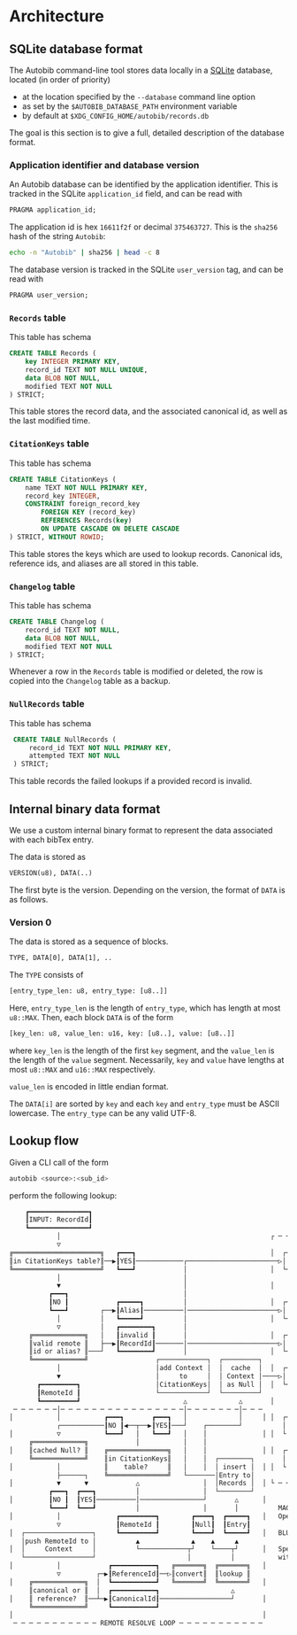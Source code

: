 # Architecture

## SQLite database format

The Autobib command-line tool stores data locally in a [SQLite](https://sqlite.org/) database, located (in order of priority)

- at the location specified by the `--database` command line option
- as set by the `$AUTOBIB_DATABASE_PATH` environment variable
- by default at `$XDG_CONFIG_HOME/autobib/records.db`

The goal is this section is to give a full, detailed description of the database format.

### Application identifier and database version

An Autobib database can be identified by the application identifier.
This is tracked in the SQLite `application_id` field, and can be read with

```sql
PRAGMA application_id;
```

The application id is hex `16611f2f` or decimal `375463727`.
This is the `sha256` hash of the string `Autobib`:

```sh
echo -n "Autobib" | sha256 | head -c 8
```

The database version is tracked in the SQLite `user_version` tag, and can be read with

```sql
PRAGMA user_version;
```

### `Records` table

This table has schema

 ```sql
 CREATE TABLE Records (
     key INTEGER PRIMARY KEY,
     record_id TEXT NOT NULL UNIQUE,
     data BLOB NOT NULL,
     modified TEXT NOT NULL
 ) STRICT;
 ```

 This table stores the record data, and the associated canonical id, as well as the last modified time.

### `CitationKeys` table

This table has schema

```sql
CREATE TABLE CitationKeys (
    name TEXT NOT NULL PRIMARY KEY,
    record_key INTEGER,
    CONSTRAINT foreign_record_key
        FOREIGN KEY (record_key)
        REFERENCES Records(key)
        ON UPDATE CASCADE ON DELETE CASCADE
) STRICT, WITHOUT ROWID;
```

This table stores the keys which are used to lookup records.
Canonical ids, reference ids, and aliases are all stored in this table.

### `Changelog` table

This table has schema

 ```sql
 CREATE TABLE Changelog (
     record_id TEXT NOT NULL,
     data BLOB NOT NULL,
     modified TEXT NOT NULL
 ) STRICT;
 ```

Whenever a row in the `Records` table is modified or deleted, the row is copied into the `Changelog` table as a backup.

### `NullRecords` table

This table has schema

```sql
 CREATE TABLE NullRecords (
     record_id TEXT NOT NULL PRIMARY KEY,
     attempted TEXT NOT NULL
 ) STRICT;
 ```

This table records the failed lookups if a provided record is invalid.

## Internal binary data format

We use a custom internal binary format to represent the data associated with each bibTex entry.

The data is stored as

```txt
VERSION(u8), DATA(..)
```

The first byte is the version.
Depending on the version, the format of `DATA` is as follows.

### Version 0

The data is stored as a sequence of blocks.

```txt
TYPE, DATA[0], DATA[1], ..
```

The `TYPE` consists of

```txt
[entry_type_len: u8, entry_type: [u8..]]
```

Here, `entry_type_len` is the length of `entry_type`, which has length at most `u8::MAX`.
Then, each block `DATA` is of the form

```txt
[key_len: u8, value_len: u16, key: [u8..], value: [u8..]]
```

where `key_len` is the length of the first `key` segment, and the `value_len` is
the length of the `value` segment. Necessarily, `key` and `value` have lengths at
most `u8::MAX` and `u16::MAX` respectively.

`value_len` is encoded in little endian format.

The `DATA[i]` are sorted by `key` and each `key` and `entry_type` must be ASCII lowercase. The
`entry_type` can be any valid UTF-8.

## Lookup flow

Given a CLI call of the form

```sh
autobib <source>:<sub_id>
```

perform the following lookup:

```txt
    ┏━━━━━━━━━━━━━━━┓
    ┃INPUT: RecordId┃
    ┗━━━━━━━━━━━━━━━┛
            │                                                     ┌ ─ ─ ─RETURN VALUES─ ─ ─ ─
            ▽                                                                                │
╔══════════════════════╗   ┏━━━┓                                  │  ┌───────────┐
║in CitationKeys table?║──▶┃YES┃────────────┌───────────────────────▷│ Ok(Entry) │           │
╚══════════════════════╝   ┗━━━┛            │                     │  └───────────┘
            │                               │                                                │
            ▼                               │                     │
          ┏━━━┓                             │                                                │
          ┃NO ┃            ┏━━━━━┓          │                     │  ┌────────────────┐
          ┗━━━┛        ┌──▶┃Alias┃──────────│───────────────────────▷│ Err(NullAlias) │      │
            │          │   ┗━━━━━┛          │                     │  └────────────────┘
            ▽          │   ┏━━━━━━━━┓       │                                                │
     ╔═════════════╗   │   ┃invalid ┃       │                     │  ┌──────────────────┐
     ║valid remote ║   ├──▶┃RecordId┃───────│───────────────────────▷│ Err(BadRecordId) │    │
     ║id or alias? ║───┘   ┗━━━━━━━━┛       │                     │  └──────────────────┘
     ╚═════════════╝                 ┌────────────┐  ┌─────────┐                             │
            │                        │add Context │  │  cache  │  │  ┌─────────────────┐
            ▼                        │     to     │  │ Context │────▷│ Err(NullRemote) │     │
       ┏━━━━━━━━━┓                   │CitationKeys│  │ as Null │  │  └─────────────────┘
       ┃RemoteId ┃                   └────────────┘  └─────────┘                             │
       ┗━━━━━━━━━┛                          △             △       │
 ─ ─ ─ ─ ─ ─│─ ─ ─ ─ ─ ─ ─ ─ ─ ─ ─ ─ ─ ─ ─ ─│─ ─ ─ ─ ─ ─ ─│─ ─ ─                             │
│           │           ┏━━━┓       ┏━━━┓   │             │     │ │  ┌── ─── ─── ─── ─── ─┐
            ┌───────────┃NO ┃◀──┬──▶┃YES┃───┘    ┌────────┘          │ Err(DatabaseError) │  │
│           ▽           ┗━━━┛   │   ┗━━━┛   │    │              │ │  └ ─── ─── ─── ─── ───
     ╔═════════════╗            │           │    │                                           │
│    ║cached Null? ║    ╔═══════════════╗   │    │              │ │  ┌── ─── ─── ─── ─── ─┐
     ╚═════════════╝    ║in CitationKeys║   │    │  ┌────────┐       │ Err(NetworkError)  │  │
│           │           ║    table?     ║   │    │  │ insert │  │ │  └ ─── ─── ─── ─── ───
            ├──────┐    ╚═══════════════╝   └───────│Entry to│                               │
│           ▼      ▼            △                │  │Records │  │ └ ─ ─ ─ ─ ─ ─ ─ ─ ─ ─ ─ ─ ─
          ┏━━━┓  ┏━━━┓          │                │  └────────┘
│         ┃NO ┃  ┃YES┃──────────│────────────────┘       △      │
          ┗━━━┛  ┗━━━┛          │                │       │          MAGENTA = Database
│           │              ┏━━━━━━━━━┓        ┏━━━━┓  ┏━━━━━┓   │   Operation
            ▽              ┃RemoteId ┃        ┃Null┃  ┃Entry┃
│  ┌─────────────────┐     ┗━━━━━━━━━┛        ┗━━━━┛  ┗━━━━━┛   │   BLUE = Network Operation
   │push RemoteId to │          ▲             ▲    ▲     ▲
│  │     Context     │          └────────────┬┘    └────┬┘      │   Special errors can occur
   └─────────────────┘                       │          │           within relevant nodes.
│           │            ┏━━━━━━━━━━━┓   ╔═══════╗  ╔═══════╗   │
            ▽         ┌─▶┃ReferenceId┃──▷║convert║  ║lookup ║
│    ╔═════════════╗  │  ┗━━━━━━━━━━━┛   ╚═══════╝  ╚═══════╝   │
     ║canonical or ║  │  ┏━━━━━━━━━━━┓                  △
│    ║ reference?  ║──┴─▶┃CanonicalId┃──────────────────┘       │
     ╚═════════════╝     ┗━━━━━━━━━━━┛
│                                                               │
 ─ ─ ─ ─ ─ ─ ─ ─ ─ ─ ─ REMOTE RESOLVE LOOP ─ ─ ─ ─ ─ ─ ─ ─ ─ ─ ─ 
```

